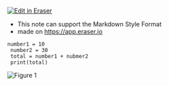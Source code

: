 [![Edit in Eraser](https://firebasestorage.googleapis.com/v0/b/second-petal-295822.appspot.com/o/images%2Fgithub%2FOpen%20in%20Eraser.svg?alt=media&token=968381c8-a7e7-472a-8ed6-4a6626da5501)](https://app.eraser.io/workspace/Y2yaawBciXbdyqSdGAR0)
- This note can support the Markdown Style Format
- made on https://app.eraser.io
```
number1 = 10
 number2 = 30
 total = number1 + nubmer2
 print(total)
```
![Figure 1](https://eraser.imgix.net/workspaces/Y2yaawBciXbdyqSdGAR0/vXjHhq5IroPE0V8uxglUl7cmoqA2/---figure---EMKAwsBKyIaIbMkRKiFiCg.svg?ixlib=js-3.7.0 "Figure 1")




<!--- Eraser file: https://app.eraser.io/workspace/Y2yaawBciXbdyqSdGAR0 --->